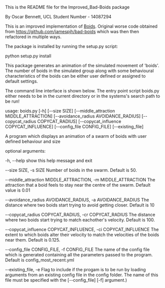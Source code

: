 This is the README file for the Improved_Bad-Boids package

By Oscar Bennett, UCL
Student Number - 14087294

This is an improved implementation of [Boids](http://dl.acm.org/citation.cfm?doid=37401.37406). Original worse code obtained from https://github.com/jamespjh/bad-boids which was then then refactored in multiple ways.

The package is installed by running the setup.py script:

python setup.py install

This package generates an animation of the simulated movement of 'boids'. The number of boids in the simulated group along with some behavioural characteristics of the boids can be either user defined or assigned to default settings.

The command line interface is shown below. The entry point script boids.py either needs to be in the current directory or in the systems's search path to be run!

usage: boids.py [-h] [--size SIZE] [--middle_attraction MIDDLE_ATTRACTION]
                  [--avoidance_radius AVOIDANCE_RADIUS]
                  [--copycat_radius COPYCAT_RADIUS]
                  [--copycat_influence COPYCAT_INFLUENCE]
                  [--config_file CONFIG_FILE] [--existing_file]

A program which displays an animation of a swarm of boids with user defined
behaviour and size

optional arguments:

  -h, --help            show this help message and exit

  --size SIZE, -s SIZE  Number of boids in the swarm. Default is 50.

  --middle_attraction MIDDLE_ATTRACTION, -m MIDDLE_ATTRACTION
                        The attraction that a boid feels to stay near the
                        centre of the swarm. Default value is 0.01

  --avoidance_radius AVOIDANCE_RADIUS, -a AVOIDANCE_RADIUS
                        The distance where two boids start trying to avoid
                        getting closer. Default is 10

  --copycat_radius COPYCAT_RADIUS, -cr COPYCAT_RADIUS
                        The distance where two boids start trying to match
                        eachother's velocity. Default is 100.

  --copycat_influence COPYCAT_INFLUENCE, -ci COPYCAT_INFLUENCE
                        The extent to which boids alter their velocity to
                        match the velocities of the boids near them. Default
                        is 0.125.

  --config_file CONFIG_FILE, -f CONFIG_FILE
                        The name of the config file which is generated
                        containing all the parameters passed to the program.
                        Default is config_most_recent.yml
                        
  --existing_file, -e   Flag to include if the progam is to be run by loading
                        arguments from an existing config file in the config
                        folder. The name of this file must be specified with
                        the [--config_file] [-f] argument.)
